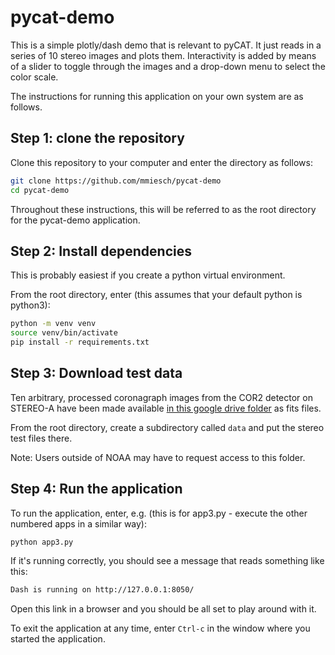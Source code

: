 # pycat-demo

This is a simple plotly/dash demo that is relevant to pyCAT.  It just reads in a series of 10 stereo images and plots them.  Interactivity is added by means of a slider to toggle through the images and a drop-down menu to select the color scale.

The instructions for running this application on your own system are as follows.

Step 1: clone the repository
----------------------------

Clone this repository to your computer and enter the directory as follows:

```bash
git clone https://github.com/mmiesch/pycat-demo
cd pycat-demo
```

Throughout these instructions, this will be referred to as the root directory for the pycat-demo application.

Step 2: Install dependencies
----------------------------

This is probably easiest if you create a python virtual environment.

From the root directory, enter (this assumes that your default python is python3):

```bash
python -m venv venv
source venv/bin/activate
pip install -r requirements.txt
```

Step 3: Download test data
--------------------------

Ten arbitrary, processed coronagraph images from the COR2 detector on STEREO-A have been made available [in this google drive folder](https://drive.google.com/drive/u/1/folders/1Lb0Z_u7U1rSMKnE5qcFP-U_DHr0VPfpS) as fits files.

From the root directory, create a subdirectory called `data` and put the stereo test files there.

Note: Users outside of NOAA may have to request access to this folder.

Step 4: Run the application
---------------------------

To run the application, enter, e.g. (this is for app3.py - execute the other numbered apps in a similar way):

```bash
python app3.py
```

If it's running correctly, you should see a message that reads something like this:

```bash
Dash is running on http://127.0.0.1:8050/
```

Open this link in a browser and you should be all set to play around with it.

To exit the application at any time, enter `Ctrl-c` in the window where you started the application.
